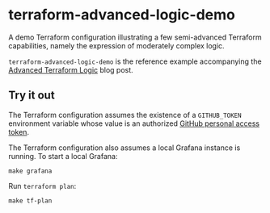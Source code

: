 # terraform-advanced-logic-demo

A demo Terraform configuration illustrating a few semi-advanced Terraform capabilities, namely the expression of moderately complex logic.

`terraform-advanced-logic-demo` is the reference example accompanying the [Advanced Terraform Logic](https://mikeball.info/blog/advanced-terraform-logic/) blog post.

## Try it out

The Terraform configuration assumes the existence of a `GITHUB_TOKEN` environment variable whose value is an authorized [GitHub personal access token](https://docs.github.com/en/authentication/keeping-your-account-and-data-secure/creating-a-personal-access-token).

The Terraform configuration also assumes a local Grafana instance is running. To start a local Grafana:

```
make grafana
```

Run `terraform plan`:

```
make tf-plan
```
